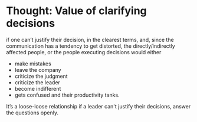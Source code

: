 # Thought: Value of clarifying decisions
if one can’t justify their decision, in the clearest terms, and, since the communication has a tendency to get distorted, the directly/indirectly affected people, or the people executing decisions would either 
  - make mistakes 
  - leave the company 
  - criticize the judgment 
  - criticize the leader
  - become indifferent
  - gets confused and their productivity tanks.


It’s a loose-loose relationship if a leader can't justify their decisions, answer the questions openly.
